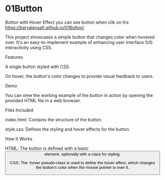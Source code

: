 # 01Button
Button with Hover Effect
you can see button when clik on ths  https://baryalaysafi.github.io/01Button/

This project showcases a simple button that changes color when hovered over. It's an easy-to-implement example of enhancing user interface (UI) interactivity using CSS.

Features

A single button styled with CSS.

On hover, the button's color changes to provide visual feedback to users.

Demo

You can view the working example of the button in action by opening the provided HTML file in a web browser.

Files Included

index.html: Contains the structure of the button.

style.css: Defines the styling and hover effects for the button.

How It Works

HTML: The button is defined with a basic <button> element, optionally with a class for styling.

CSS: The :hover pseudo-class is used to define the hover effect, which changes the button's color when the mouse pointer is over it.
